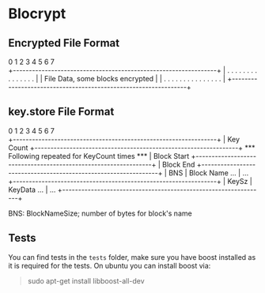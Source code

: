 # Blocrypt


## Encrypted File Format

 0       1       2       3       4       5       6       7       
+----------------------------------------------------------------+
|   .   .   .   .   .   .   .   .   .   .   .   .   .   .   .    |
|   File Data, some blocks encrypted                             |
|   .   .   .   .   .   .   .   .   .   .   .   .   .   .   .    |
+----------------------------------------------------------------+


## key.store File Format

 0       1       2       3       4       5       6       7       
+----------------------------------------------------------------+
| Key Count
+----------------------------------------------------------------+
 ***  Following repeated for KeyCount times ***
| Block Start
+----------------------------------------------------------------+
| Block End
+----------------------------------------------------------------+
| BNS    | Block Name ...
| ...
+----------------------------------------------------------------+
| KeySz  | KeyData ...
| ...
+----------------------------------------------------------------+

BNS: BlockNameSize; number of bytes for block's name

## Tests
 You can find tests in the `tests` folder, make sure you have boost installed as it is required for the tests. On ubuntu you can install boost via:
 > sudo apt-get install libboost-all-dev